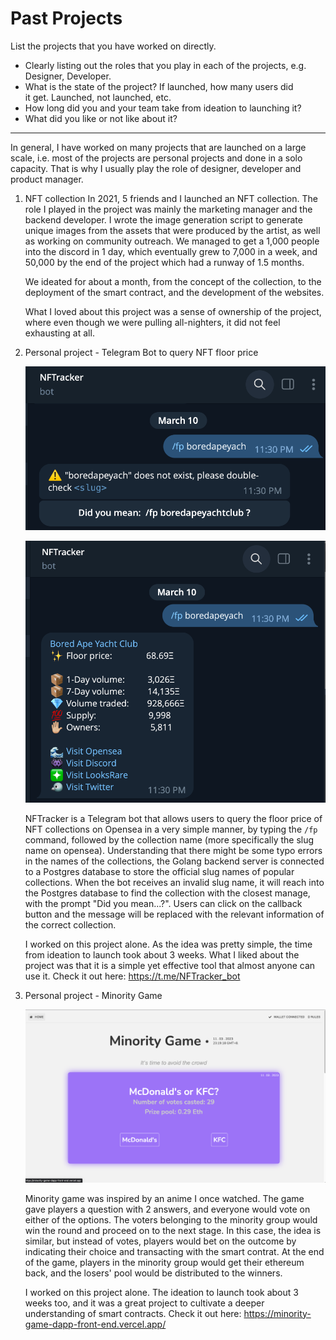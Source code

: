 # Past Projects

List the projects that you have worked on directly.

- Clearly listing out the roles that you play in each of the projects, e.g. Designer, Developer.
- What is the state of the project? If launched, how many users did it get. Launched, not launched, etc.
- How long did you and your team take from ideation to launching it?
- What did you like or not like about it?

---

In general, I have worked on many projects that are launched on a large scale, i.e. most of the projects are personal projects and done in a solo capacity. That is why I usually play the role of designer, developer and product manager.

1. NFT collection
   In 2021, 5 friends and I launched an NFT collection. The role I played in the project was mainly the marketing manager and the backend developer. I wrote the image generation script to generate unique images from the assets that were produced by the artist, as well as working on community outreach. We managed to get a 1,000 people into the discord in 1 day, which eventually grew to 7,000 in a week, and 50,000 by the end of the project which had a runway of 1.5 months.

   We ideated for about a month, from the concept of the collection, to the deployment of the smart contract, and the development of the websites.

   What I loved about this project was a sense of ownership of the project, where even though we were pulling all-nighters, it did not feel exhausting at all.

2. Personal project - Telegram Bot to query NFT floor price

   ![alt text](1.png)

   ![alt text](2.png)

   NFTracker is a Telegram bot that allows users to query the floor price of NFT collections on Opensea in a very simple manner, by typing the `/fp` command, followed by the collection name (more specifically the slug name on opensea). Understanding that there might be some typo errors in the names of the collections, the Golang backend server is connected to a Postgres database to store the official slug names of popular collections. When the bot receives an invalid slug name, it will reach into the Postgres database to find the collection with the closest manage, with the prompt "Did you mean...?". Users can click on the callback button and the message will be replaced with the relevant information of the correct collection.

   I worked on this project alone. As the idea was pretty simple, the time from ideation to launch took about 3 weeks. What I liked about the project was that it is a simple yet effective tool that almost anyone can use it. Check it out here: https://t.me/NFTracker_bot

3. Personal project - Minority Game

   ![alt text](3.png)

   Minority game was inspired by an anime I once watched. The game gave players a question with 2 answers, and everyone would vote on either of the options. The voters belonging to the minority group would win the round and proceed on to the next stage. In this case, the idea is similar, but instead of votes, players would bet on the outcome by indicating their choice and transacting with the smart contrat. At the end of the game, players in the minority group would get their ethereum back, and the losers' pool would be distributed to the winners.

   I worked on this project alone. The ideation to launch took about 3 weeks too, and it was a great project to cultivate a deeper understanding of smart contracts. Check it out here: https://minority-game-dapp-front-end.vercel.app/
